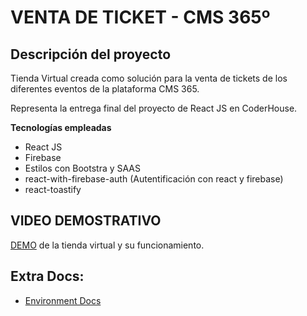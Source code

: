 # VENTA DE TICKET - CMS 365º

## Descripción del proyecto

Tienda Virtual creada como solución para la venta de tickets de los diferentes eventos de la plataforma CMS 365.

Representa la entrega final del proyecto de React JS en CoderHouse.


**Tecnologías empleadas**

- React JS
- Firebase
- Estilos con Bootstra y SAAS
- react-with-firebase-auth (Autentificación con react y firebase)
- react-toastify

## VIDEO DEMOSTRATIVO
[DEMO](https://youtu.be/IaXNxkGZEo0) de la tienda virtual y su funcionamiento.

## Extra Docs:
- [Environment Docs](docs/ambiente.md)
